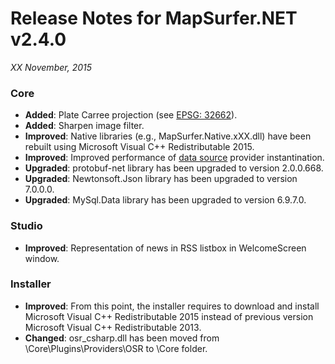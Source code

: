 # Release Notes for MapSurfer.NET v2.4.0

*XX November, 2015*
 
### Core
- **Added**: Plate Carree projection (see [EPSG: 32662](http://spatialreference.org/ref/epsg/32662/)).
- **Added**: Sharpen image filter.
- **Improved**: Native libraries (e.g., MapSurfer.Native.xXX.dll) have been rebuilt using Microsoft Visual C++ Redistributable 2015.
- **Improved**: Improved performance of [data source](/usermanual/data_sources/vector/index.md) provider instantination.
- **Upgraded**: protobuf-net library has been upgraded to version 2.0.0.668.
- **Upgraded**: Newtonsoft.Json library has been upgraded to version 7.0.0.0.
- **Upgraded**: MySql.Data library has been upgraded to version 6.9.7.0.

### Studio
- **Improved**: Representation of news in RSS listbox in WelcomeScreen window.

### Installer 
- **Improved**: From this point, the installer requires to download and install Microsoft Visual C++ Redistributable 2015 instead of previous version Microsoft Visual C++ Redistributable 2013.
- **Changed**: osr_csharp.dll has been moved from \Core\Plugins\Providers\OSR to \Core folder.
